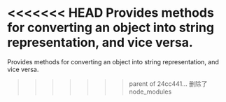 <<<<<<< HEAD
Provides methods for converting an object into string representation, and vice versa.
=======
Provides methods for converting an object into string representation, and vice versa.
>>>>>>> parent of 24cc441... 删除了node_modules
